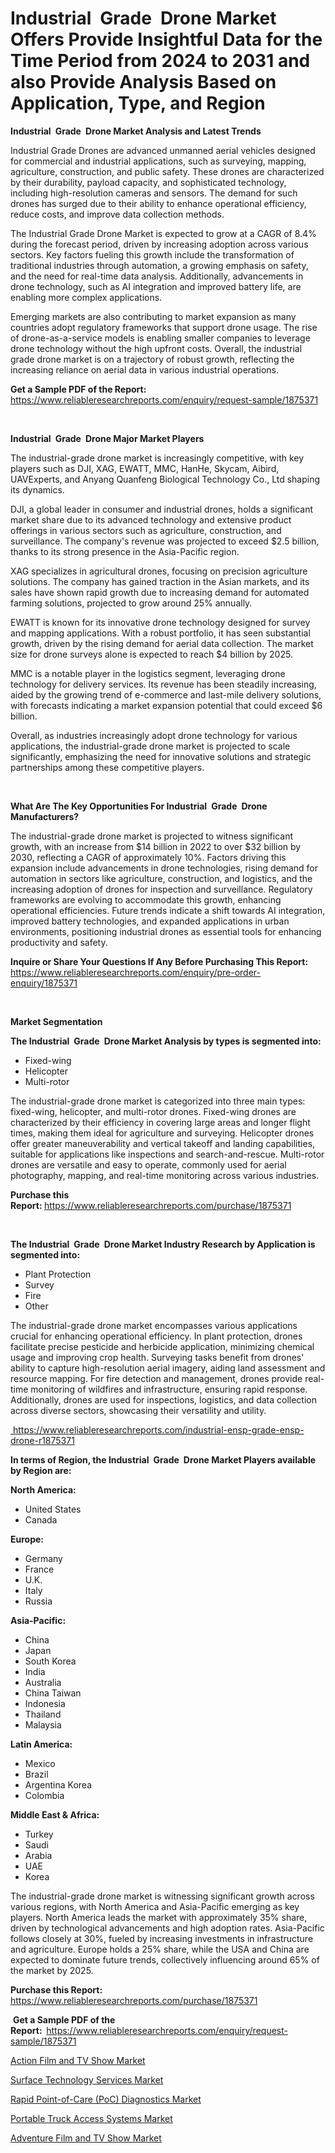 <p><h1>Industrial Grade Drone Market Offers Provide Insightful Data for the Time Period from 2024 to 2031 and also Provide Analysis Based on Application, Type, and Region</h1></p><p><strong>Industrial Grade Drone Market Analysis and Latest Trends</strong></p>
<p><p>Industrial Grade Drones are advanced unmanned aerial vehicles designed for commercial and industrial applications, such as surveying, mapping, agriculture, construction, and public safety. These drones are characterized by their durability, payload capacity, and sophisticated technology, including high-resolution cameras and sensors. The demand for such drones has surged due to their ability to enhance operational efficiency, reduce costs, and improve data collection methods.</p><p>The Industrial Grade Drone Market is expected to grow at a CAGR of 8.4% during the forecast period, driven by increasing adoption across various sectors. Key factors fueling this growth include the transformation of traditional industries through automation, a growing emphasis on safety, and the need for real-time data analysis. Additionally, advancements in drone technology, such as AI integration and improved battery life, are enabling more complex applications.</p><p>Emerging markets are also contributing to market expansion as many countries adopt regulatory frameworks that support drone usage. The rise of drone-as-a-service models is enabling smaller companies to leverage drone technology without the high upfront costs. Overall, the industrial grade drone market is on a trajectory of robust growth, reflecting the increasing reliance on aerial data in various industrial operations.</p></p>
<p><strong>Get a Sample PDF of the Report:&nbsp;</strong> <a href="https://www.reliableresearchreports.com/enquiry/request-sample/1875371?utm_campaign=1616&utm_medium=2&utm_source=Github&utm_content=ia&utm_term=23102024&utm_id=industrial-grade-drone">https://www.reliableresearchreports.com/enquiry/request-sample/1875371</a></p>
<p>&nbsp;</p>
<p><strong>Industrial Grade Drone Major Market Players</strong></p>
<p><p>The industrial-grade drone market is increasingly competitive, with key players such as DJI, XAG, EWATT, MMC, HanHe, Skycam, Aibird, UAVExperts, and Anyang Quanfeng Biological Technology Co., Ltd shaping its dynamics. </p><p>DJI, a global leader in consumer and industrial drones, holds a significant market share due to its advanced technology and extensive product offerings in various sectors such as agriculture, construction, and surveillance. The company's revenue was projected to exceed $2.5 billion, thanks to its strong presence in the Asia-Pacific region.</p><p>XAG specializes in agricultural drones, focusing on precision agriculture solutions. The company has gained traction in the Asian markets, and its sales have shown rapid growth due to increasing demand for automated farming solutions, projected to grow around 25% annually.</p><p>EWATT is known for its innovative drone technology designed for survey and mapping applications. With a robust portfolio, it has seen substantial growth, driven by the rising demand for aerial data collection. The market size for drone surveys alone is expected to reach $4 billion by 2025.</p><p>MMC is a notable player in the logistics segment, leveraging drone technology for delivery services. Its revenue has been steadily increasing, aided by the growing trend of e-commerce and last-mile delivery solutions, with forecasts indicating a market expansion potential that could exceed $6 billion.</p><p>Overall, as industries increasingly adopt drone technology for various applications, the industrial-grade drone market is projected to scale significantly, emphasizing the need for innovative solutions and strategic partnerships among these competitive players.</p></p>
<p>&nbsp;</p>
<p><strong>What Are The Key Opportunities For Industrial Grade Drone Manufacturers?</strong></p>
<p><p>The industrial-grade drone market is projected to witness significant growth, with an increase from $14 billion in 2022 to over $32 billion by 2030, reflecting a CAGR of approximately 10%. Factors driving this expansion include advancements in drone technologies, rising demand for automation in sectors like agriculture, construction, and logistics, and the increasing adoption of drones for inspection and surveillance. Regulatory frameworks are evolving to accommodate this growth, enhancing operational efficiencies. Future trends indicate a shift towards AI integration, improved battery technologies, and expanded applications in urban environments, positioning industrial drones as essential tools for enhancing productivity and safety.</p></p>
<p><strong>Inquire or Share Your Questions If Any Before Purchasing This Report:</strong> <a href="https://www.reliableresearchreports.com/enquiry/pre-order-enquiry/1875371?utm_campaign=1616&utm_medium=2&utm_source=Github&utm_content=ia&utm_term=23102024&utm_id=industrial-grade-drone">https://www.reliableresearchreports.com/enquiry/pre-order-enquiry/1875371</a></p>
<p>&nbsp;</p>
<p><strong>Market Segmentation</strong></p>
<p><strong>The Industrial Grade Drone Market Analysis by types is segmented into:</strong></p>
<p><ul><li>Fixed-wing</li><li>Helicopter</li><li>Multi-rotor</li></ul></p>
<p><p>The industrial-grade drone market is categorized into three main types: fixed-wing, helicopter, and multi-rotor drones. Fixed-wing drones are characterized by their efficiency in covering large areas and longer flight times, making them ideal for agriculture and surveying. Helicopter drones offer greater maneuverability and vertical takeoff and landing capabilities, suitable for applications like inspections and search-and-rescue. Multi-rotor drones are versatile and easy to operate, commonly used for aerial photography, mapping, and real-time monitoring across various industries.</p></p>
<p><strong>Purchase this Report:&nbsp;</strong><a href="https://www.reliableresearchreports.com/purchase/1875371?utm_campaign=1616&utm_medium=2&utm_source=Github&utm_content=ia&utm_term=23102024&utm_id=industrial-grade-drone">https://www.reliableresearchreports.com/purchase/1875371</a></p>
<p>&nbsp;</p>
<p><strong>The Industrial Grade Drone Market Industry Research by Application is segmented into:</strong></p>
<p><ul><li>Plant Protection</li><li>Survey</li><li>Fire</li><li>Other</li></ul></p>
<p><p>The industrial-grade drone market encompasses various applications crucial for enhancing operational efficiency. In plant protection, drones facilitate precise pesticide and herbicide application, minimizing chemical usage and improving crop health. Surveying tasks benefit from drones' ability to capture high-resolution aerial imagery, aiding land assessment and resource mapping. For fire detection and management, drones provide real-time monitoring of wildfires and infrastructure, ensuring rapid response. Additionally, drones are used for inspections, logistics, and data collection across diverse sectors, showcasing their versatility and utility.</p></p>
<p><a href="https://www.reliableresearchreports.com/industrial-ensp-grade-ensp-drone-r1875371?utm_campaign=1616&utm_medium=2&utm_source=Github&utm_content=ia&utm_term=23102024&utm_id=industrial-grade-drone">&nbsp;https://www.reliableresearchreports.com/industrial-ensp-grade-ensp-drone-r1875371</a></p>
<p><strong>In terms of Region, the Industrial Grade Drone Market Players available by Region are:</strong></p>
<p>
    <p> <strong> North America: </strong>
        <ul>
            <li>United States</li>
            <li>Canada</li>
        </ul>
        </p> 
    <p> <strong> Europe: </strong>
        <ul>
            <li>Germany</li>
            <li>France</li>
            <li>U.K.</li>
            <li>Italy</li>
            <li>Russia</li>
        </ul>
        </p> 
    <p> <strong> Asia-Pacific: </strong>
        <ul>
            <li>China</li>
            <li>Japan</li>
            <li>South Korea</li>
            <li>India</li>
            <li>Australia</li>
            <li>China Taiwan</li>
            <li>Indonesia</li>
            <li>Thailand</li>
            <li>Malaysia</li>
        </ul>
        </p> 
    <p> <strong> Latin America: </strong>
        <ul>
            <li>Mexico</li>
            <li>Brazil</li>
            <li>Argentina Korea</li>
            <li>Colombia</li>
        </ul>
        </p> 
    <p> <strong> Middle East & Africa: </strong>
        <ul>
            <li>Turkey</li>
            <li>Saudi</li>
            <li>Arabia</li>
            <li>UAE</li>
            <li>Korea</li>
        </ul>
    </p>
    </p>
<p><p>The industrial-grade drone market is witnessing significant growth across various regions, with North America and Asia-Pacific emerging as key players. North America leads the market with approximately 35% share, driven by technological advancements and high adoption rates. Asia-Pacific follows closely at 30%, fueled by increasing investments in infrastructure and agriculture. Europe holds a 25% share, while the USA and China are expected to dominate future trends, collectively influencing around 65% of the market by 2025.</p></p>
<p><strong>Purchase this Report: </strong><a href="https://www.reliableresearchreports.com/purchase/1875371?utm_campaign=1616&utm_medium=2&utm_source=Github&utm_content=ia&utm_term=23102024&utm_id=industrial-grade-drone">https://www.reliableresearchreports.com/purchase/1875371</a></p>
<p>&nbsp;<strong>Get a Sample PDF of the Report:&nbsp;&nbsp;</strong><a href="https://www.reliableresearchreports.com/enquiry/request-sample/1875371?utm_campaign=1616&utm_medium=2&utm_source=Github&utm_content=ia&utm_term=23102024&utm_id=industrial-grade-drone">https://www.reliableresearchreports.com/enquiry/request-sample/1875371</a></p>
<p><strong></strong></p>
<p><p><a href="https://www.linkedin.com/pulse/action-film-tv-show-market-dynamics-application-types-emerging-vgvrf?utm_campaign=1616&utm_medium=2&utm_source=Github&utm_content=ia&utm_term=23102024&utm_id=industrial-grade-drone">Action Film and TV Show Market</a></p><p><a href="https://www.linkedin.com/pulse/opportunities-challenges-surface-technology-services-market-rd0gf?utm_campaign=1616&utm_medium=2&utm_source=Github&utm_content=ia&utm_term=23102024&utm_id=industrial-grade-drone">Surface Technology Services Market</a></p><p><a href="https://www.linkedin.com/pulse/evolution-rapid-point-of-care-poc-diagnostics-market-key-tkuve?utm_campaign=1616&utm_medium=2&utm_source=Github&utm_content=ia&utm_term=23102024&utm_id=industrial-grade-drone">Rapid Point-of-Care (PoC) Diagnostics Market</a></p><p><a href="https://www.linkedin.com/pulse/emerging-portable-truck-access-systems-market-opportunities-lvzkf?utm_campaign=1616&utm_medium=2&utm_source=Github&utm_content=ia&utm_term=23102024&utm_id=industrial-grade-drone">Portable Truck Access Systems Market</a></p><p><a href="https://www.linkedin.com/pulse/emerging-opportunities-challenges-global-adventure-film-tv-bpx7f?utm_campaign=1616&utm_medium=2&utm_source=Github&utm_content=ia&utm_term=23102024&utm_id=industrial-grade-drone">Adventure Film and TV Show Market</a></p></p>